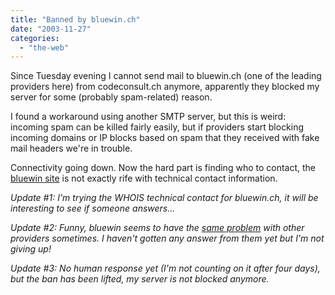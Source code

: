```yaml
---
title: "Banned by bluewin.ch"
date: "2003-11-27"
categories: 
  - "the-web"
---
```


Since Tuesday evening I cannot send mail to bluewin.ch (one of the leading providers here) from codeconsult.ch anymore, apparently they blocked my server for some (probably spam-related) reason.

I found a workaround using another SMTP server, but this is weird: incoming spam can be killed fairly easily, but if providers start blocking incoming domains or IP blocks based on spam that they received with fake mail headers we're in trouble.

Connectivity going down. Now the hard part is finding who to contact, the [bluewin site](http://www.bluewin.ch) is not exactly rife with technical contact information.

_Update #1: I'm trying the WHOIS technical contact for bluewin.ch, it will be interesting to see if someone answers..._

_Update #2: Funny, bluewin seems to have the [same problem](http://www.mail-archive.com/swinog@swinog.ch/msg02015.html) with other providers sometimes. I haven't gotten any answer from them yet but I'm not giving up!_

_Update #3: No human response yet (I'm not counting on it after four days), but the ban has been lifted, my server is not blocked anymore._
